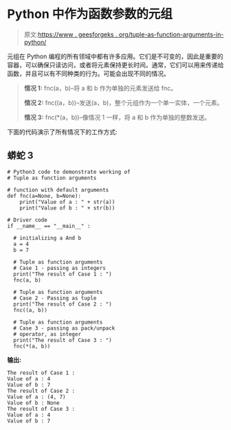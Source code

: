 # Python 中作为函数参数的元组

> 原文:[https://www . geesforgeks . org/tuple-as-function-arguments-in-python/](https://www.geeksforgeeks.org/tuple-as-function-arguments-in-python/)

元组在 Python 编程的所有领域中都有许多应用。它们是不可变的，因此是重要的容器，可以确保只读访问，或者将元素保持更长时间。通常，它们可以用来传递给函数，并且可以有不同种类的行为。可能会出现不同的情况。

> **情况 1:** fnc(a，b)–将 a 和 b 作为单独的元素发送给 fnc。
> 
> **情况 2:** fnc((a，b))–发送(a，b)，整个元组作为一个单一实体，一个元素。
> 
> **情况 3:** fnc(*(a，b))–像情况 1 一样，将 a 和 b 作为单独的整数发送。

下面的代码演示了所有情况下的工作方式:

## 蟒蛇 3

```
# Python3 code to demonstrate working of 
# Tuple as function arguments

# function with default arguments 
def fnc(a=None, b=None):
    print("Value of a : " + str(a))
    print("Value of b : " + str(b))

# Driver code
if __name__ == "__main__" :

  # initializing a And b
  a = 4
  b = 7

  # Tuple as function arguments
  # Case 1 - passing as integers
  print("The result of Case 1 : ")
  fnc(a, b)

  # Tuple as function arguments
  # Case 2 - Passing as tuple
  print("The result of Case 2 : ")
  fnc((a, b))

  # Tuple as function arguments
  # Case 3 - passing as pack/unpack 
  # operator, as integer
  print("The result of Case 3 : ")
  fnc(*(a, b))
```

**输出:**

```
The result of Case 1 : 
Value of a : 4
Value of b : 7
The result of Case 2 : 
Value of a : (4, 7)
Value of b : None
The result of Case 3 : 
Value of a : 4
Value of b : 7

```